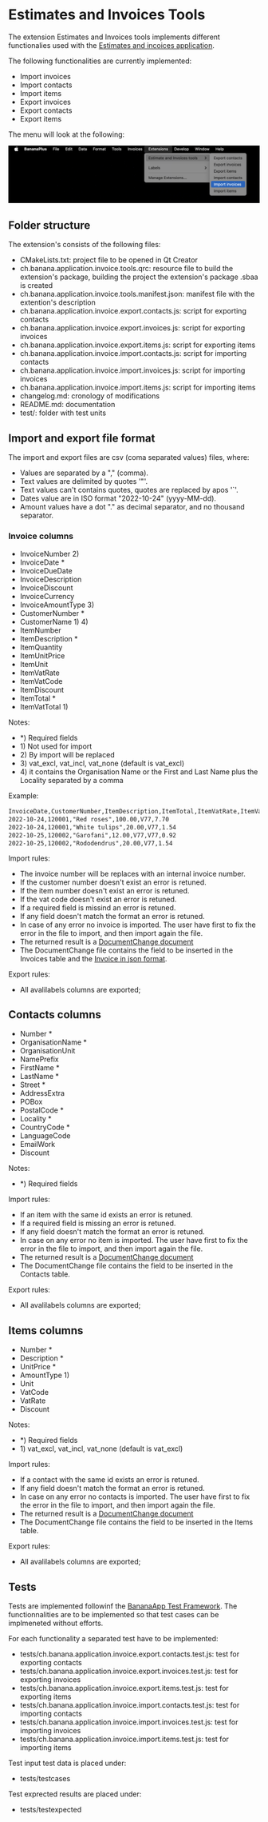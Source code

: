 # Estimates and Invoices Tools

The extension Estimates and Invoices tools implements different functionalies used with the [Estimates and incoices application](https://www.banana.ch/doc/en/node/9752).

The following functionalities are currently implemented:

- Import invoices
- Import contacts
- Import items
- Export invoices
- Export contacts
- Export items

The menu will look at the following:

![Menu Esttimates and invoices Tools](doc/menu.png)

## Folder structure

The extension's consists of the following files:

- CMakeLists.txt: project file to be opened in Qt Creator
- ch.banana.application.invoice.tools.qrc: resource file to build the extension's package, building the project the extension's package .sbaa is created
- ch.banana.application.invoice.tools.manifest.json: manifest file with the extention's description
- ch.banana.application.invoice.export.contacts.js: script for exporting contacts
- ch.banana.application.invoice.export.invoices.js: script for exporting invoices
- ch.banana.application.invoice.export.items.js: script for exporting items
- ch.banana.application.invoice.import.contacts.js: script for importing contacts
- ch.banana.application.invoice.import.invoices.js: script for importing invoices
- ch.banana.application.invoice.import.items.js: script for importing items
- changelog.md: cronology of modifications
- README.md: documentation
- test/: folder with test units

## Import and export file format

The import and export files are csv (coma separated values) files, where:

- Values are separated by a "," (comma).
- Text values are delimited by quotes '"'.
- Text values can't contains quotes, quotes are replaced by apos '`'.
- Dates value are in ISO format "2022-10-24" (yyyy-MM-dd).
- Amount values have a dot "." as decimal separator, and no thousand separator.

### Invoice columns

- InvoiceNumber 2)
- InvoiceDate *
- InvoiceDueDate
- InvoiceDescription
- InvoiceDiscount
- InvoiceCurrency
- InvoiceAmountType 3)
- CustomerNumber *
- CustomerName 1) 4)
- ItemNumber
- ItemDescription *
- ItemQuantity
- ItemUnitPrice
- ItemUnit
- ItemVatRate
- ItemVatCode
- ItemDiscount
- ItemTotal *
- ItemVatTotal 1)

Notes:

- *\) Required fields
- 1\) Not used for import  
- 2\) By import will be replaced  
- 3\) vat_excl, vat_incl, vat_none (default is vat_excl)  
- 4\) it contains the Organisation Name or the First and Last Name plus the Locality separated by a comma  

Example:

```csv
InvoiceDate,CustomerNumber,ItemDescription,ItemTotal,ItemVatRate,ItemVatTotal
2022-10-24,120001,"Red roses",100.00,V77,7.70
2022-10-24,120001,"White tulips",20.00,V77,1.54
2022-10-25,120002,"Garofani",12.00,V77,V77,0.92
2022-10-25,120002,"Rododendrus",20.00,V77,1.54
```

Import rules:

- The invoice number will be replaces with an internal invoice number.
- If the customer number doesn't exist an error is retuned.
- If the item number doesn't exist an error is retuned.
- If the vat code doesn't exist an error is retuned.
- If a required field is missind an error is retuned.
- If any field doesn't match the format an error is retuned.
- In case of any error no invoice is imported. The user have first to fix the error in the file to import, and then import again the file.
- The returned result is a [DocumentChange document](https://www.banana.ch/doc/en/node/9641)
- The DocumentChange file contains the field to be inserted in the Invoices table and the [Invoice in json format](https://www.banana.ch/doc/en/node/8833).

Export rules:

- All avalilabels columns are exported;

## Contacts columns

- Number *
- OrganisationName *
- OrganisationUnit
- NamePrefix
- FirstName *
- LastName *
- Street *
- AddressExtra
- POBox
- PostalCode *
- Locality *
- CountryCode *
- LanguageCode
- EmailWork
- Discount

Notes:

- *\) Required fields

Import rules:

- If an item with the same id exists an error is retuned.
- If a required field is missing an error is retuned.
- If any field doesn't match the format an error is retuned.
- In case on any error no item is imported. The user have first to fix the error in the file to import, and then import again the file.
- The returned result is a [DocumentChange document](https://www.banana.ch/doc/en/node/9641)
- The DocumentChange file contains the field to be inserted in the Contacts table.

Export rules:

- All avalilabels columns are exported;

## Items columns

- Number *
- Description *
- UnitPrice *
- AmountType 1)
- Unit
- VatCode
- VatRate
- Discount

Notes:

- *\) Required fields
- 1\) vat_excl, vat_incl, vat_none (default is vat_excl)

Import rules:

- If a contact with the same id exists an error is retuned.
- If any field doesn't match the format an error is retuned.
- In case on any error no contacts is imported. The user have first to fix the error in the file to import, and then import again the file.
- The returned result is a [DocumentChange document](https://www.banana.ch/doc/en/node/9641)
- The DocumentChange file contains the field to be inserted in the Items table.


Export rules:

- All avalilabels columns are exported;

## Tests

Tests are implemented followinf the [BananaApp Test Framework](https://www.banana.ch/doc/en/node/9026). The functionnalities are to be implemented so that test cases can be implmeneted without efforts.

For each functionality a separated test have to be implemented:

- tests/ch.banana.application.invoice.export.contacts.test.js: test for exporting contacts
- tests/ch.banana.application.invoice.export.invoices.test.js: test for exporting invoices
- tests/ch.banana.application.invoice.export.items.test.js: test for exporting items
- tests/ch.banana.application.invoice.import.contacts.test.js: test for importing contacts
- tests/ch.banana.application.invoice.import.invoices.test.js: test for importing invoices
- tests/ch.banana.application.invoice.import.items.test.js: test for importing items

Test input test data is placed under:

- tests/testcases

Test exprected results are placed under:

- tests/testexpected
